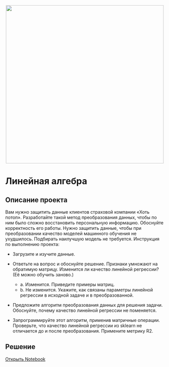 <div id="header" align="center">
  <img src="[https://popsters.ru/blog/content/all/sizes/mceu0sl8vod5d41v2lzdtn0q443uskcc-900x.jpg](https://asupb.ru/img/secure.jpg)" width="500"/>
</div>


# Линейная алгебра
## Описание проекта

Вам нужно защитить данные клиентов страховой компании «Хоть потоп». Разработайте такой метод преобразования данных, чтобы по ним было сложно восстановить персональную информацию. Обоснуйте корректность его работы.
Нужно защитить данные, чтобы при преобразовании качество моделей машинного обучения не ухудшилось. Подбирать наилучшую модель не требуется.
Инструкция по выполнению проекта:

- Загрузите и изучите данные.
- Ответьте на вопрос и обоснуйте решение.
Признаки умножают на обратимую матрицу. Изменится ли качество линейной регрессии? (Её можно обучить заново.)
  - a. Изменится. Приведите примеры матриц.
  - b. Не изменится. Укажите, как связаны параметры линейной регрессии в исходной задаче и в преобразованной.

- Предложите алгоритм преобразования данных для решения задачи. Обоснуйте, почему качество линейной регрессии не поменяется.
- Запрограммируйте этот алгоритм, применив матричные операции. Проверьте, что качество линейной регрессии из sklearn не отличается до и после преобразования. Примените метрику R2.

## Решение
[Открыть Notebook](Кодирование-персональных-данных.ipynb)
